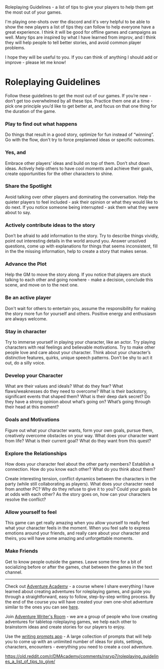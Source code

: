 Roleplaying Guidelines - a list of tips to give your players to help them get the most out of your games.

I'm playing one-shots over the discord and it's very helpful to be able to show the new players a list of tips they can follow to help everyone have a great experience. I think it will be good for offline games and campaigns as well. Many tips are inspired by what I have learned from improv, and I think they will help people to tell better stories, and avoid common player problems.

I hope they will be useful to you. If you can think of anything I should add or improve - please let me know!

# Roleplaying Guidelines
Follow these guidelines to get the most out of our games. If you’re new - don’t get too overwhelmed by all these tips. Practice them one at a time - pick one principle you’d like to get better at, and focus on that one thing for the duration of the game.

### Play to find out what happens
Do things that result in a good story, optimize for fun instead of “winning”. Go with the flow, don't try to force preplanned ideas or specific outcomes.

### Yes, and
Embrace other players’ ideas and build on top of them. Don’t shut down ideas. Actively help others to have cool moments and achieve their goals, create opportunities for the other characters to shine.  

### Share the Spotlight
Avoid talking over other players and dominating the conversation. Help the quieter players to feel included - ask their opinion or what they would like to do next. If you notice someone being interrupted - ask them what they were about to say.

### Actively contribute ideas to the story
Don’t be afraid to add information to the story. Try to describe things vividly, point out interesting details in the world around you. Answer unsolved questions, come up with explanations for things that seems inconsistent, fill in the the missing information, help to create a story that makes sense. 

### Advance the Plot
Help the GM to move the story along. If you notice that players are stuck talking to each other and going nowhere - make a decision, conclude this scene, and move on to the next one.

### Be an active player
Don't wait for others to entertain you, assume the responsibility for making the story more fun for yourself and others. Positive energy and enthusiasm are always welcome.

### Stay in character
Try to immerse yourself in playing your character, like an actor. Try playing characters with real feelings and believable motivations. Try to make other people love and care about your character. Think about your character’s distinctive features, quirks, unique speech patterns. Don’t be shy to act it out, do a silly voice.

### Develop your Character
What are their values and ideals? What do they fear? What flaws/weaknesses do they need to overcome? What is their backstory, significant events that shaped them? What is their deep dark secret? Do they have a strong opinion about what’s going on? What’s going through their head at this moment?

### Goals and Motivations
Figure out what your character wants, form your own goals, pursue them, creatively overcome obstacles on your way. What does your character want from life? What is their current goal? What do they want from this quest?

### Explore the Relationships
How does your character feel about the other party members? Establish a connection. How do you know each other? What do you think about them?

Create interesting tension, conflict dynamics between the characters in the party (while still collaborating as players). What does your character need from another PC? Why do they refuse to give it to you? Could your goals be at odds with each other? As the story goes on, how can your characters resolve the conflict?

### Allow yourself to feel
This game can get really amazing when you allow yourself to really feel what your character feels in the moment. When you feel safe to express emotions around your friends, and really care about your character and theirs, you will have some amazing and unforgettable moments.

### Make Friends
Get to know people outside the games. Leave some time for a bit of socializing before or after the games, chat between the games in the text channel.

---

Check out [Adventure Academy](https://rpgadventures.io/course/adventure-academy) - a course where I share everything I have learned about creating adventures for roleplaying games, and guide you through a straightforward, easy to follow, step-by-step writing process. By the end of the course you will have created your own one-shot adventure similar to the ones you can see [here](https://rpgadventures.io).

Join [Adventure Writer's Room](https://rpgadventures.io/writers-room) - we are a group of people who love creating adventures for tabletop roleplaying games, we help each other to brainstorm ideas and create stories for our players to enjoy.

Use the [writing prompts app](https://perchance.org/adventure-prompts) - A large collection of prompts that will help you to come up with an unlimited number of ideas for plots, settings, characters, encounters - everything you need to create a cool adventure.

https://old.reddit.com/r/DMAcademy/comments/nsryp7/roleplaying_guidelines_a_list_of_tips_to_give/
